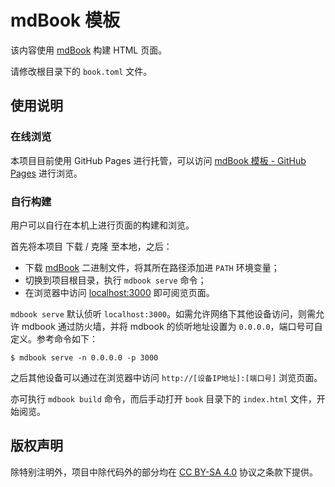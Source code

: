 # mdBook 模板

该内容使用 [mdBook][mdbook] 构建 HTML 页面。

请修改根目录下的 `book.toml` 文件。

## 使用说明

### 在线浏览

本项目目前使用 GitHub Pages 进行托管，可以访问 [mdBook 模板 - GitHub Pages](https://tsagaanbar.github.io/mdbook-template/) 进行浏览。

### 自行构建

用户可以自行在本机上进行页面的构建和浏览。

首先将本项目 下载 / 克隆 至本地，之后：

- 下载 [mdBook][mdbook] 二进制文件，将其所在路径添加进 `PATH` 环境变量；
- 切换到项目根目录，执行 `mdbook serve` 命令；
- 在浏览器中访问 [localhost:3000](http://localhost:3000) 即可阅览页面。

`mdbook serve` 默认侦听 `localhost:3000`。如需允许网络下其他设备访问，则需允许 mdbook 通过防火墙，并将 mdbook 的侦听地址设置为 `0.0.0.0`，端口号可自定义。参考命令如下：

```console
$ mdbook serve -n 0.0.0.0 -p 3000
```

之后其他设备可以通过在浏览器中访问 `http://[设备IP地址]:[端口号]` 浏览页面。

亦可执行 `mdbook build` 命令，而后手动打开 `book` 目录下的 `index.html` 文件，开始阅览。

[mdbook]: https://github.com/rust-lang/mdBook

## 版权声明

除特别注明外，项目中除代码外的部分均在 [CC BY-SA 4.0](https://creativecommons.org/licenses/by-sa/4.0/deed.zh) 协议之条款下提供。
